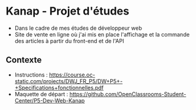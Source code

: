 # Kanap - Projet d'études

- Dans le cadre de mes études de développeur web
- Site de vente en ligne où j'ai mis en place l'affichage et la commande des articles à partir du front-end et de l'API

## Contexte

- Instructions : https://course.oc-static.com/projects/DWJ_FR_P5/DW+P5+-+Specifications+fonctionnelles.pdf
- Maquette de départ : https://github.com/OpenClassrooms-Student-Center/P5-Dev-Web-Kanap
